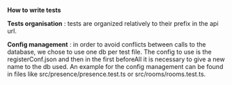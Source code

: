 **How to write tests**

__Tests organisation__ :  tests are organized relatively to their prefix in the api url. 

__Config management__ : in order to avoid conflicts between calls to the database, we chose to use one db per test file. The config to use is the registerConf.json and then in the first beforeAll it is necessary to give a new name to the db used. An example for the config management can be found in files like src/presence/presence.test.ts or src/rooms/rooms.test.ts.